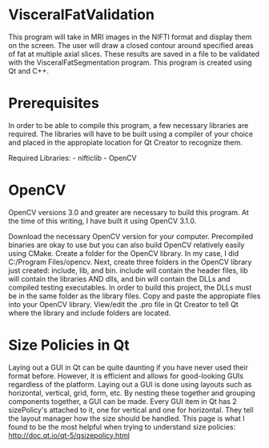 # VisceralFatValidation
This program will take in MRI images in the NIFTI format and display them on the screen. The user will draw a closed contour around specified areas of fat at multiple axial slices. These results are saved in a file to be validated with the VisceralFatSegmentation program. This program is created using Qt and C++.

# Prerequisites
In order to be able to compile this program, a few necessary libraries are required. The libraries will have to be built using a compiler of your choice and placed in the appropiate location for Qt Creator to recognize them.

Required Libraries:
	- nifticlib
	- OpenCV
	
# OpenCV
OpenCV versions 3.0 and greater are necessary to build this program. At the time of this writing, I have built it using OpenCV 3.1.0. 

Download the necessary OpenCV version for your computer. Precompiled binaries are okay to use but you can also build OpenCV relatively easily using CMake.
Create a folder for the OpenCV library. In my case, I did C:/Program Files/opencv. Next, create three folders in the OpenCV library just created: include, lib, and bin. include will contain the header files, lib will contain the libraries AND dlls, and bin will contain the DLLs and compiled testing executables. In order to build this project, the DLLs must be in the same folder as the library files.
Copy and paste the appropiate files into your OpenCV library.
View/edit the .pro file in Qt Creator to tell Qt where the library and include folders are located.

# Size Policies in Qt
Laying out a GUI in Qt can be quite daunting if you have never used their format before. However, it is efficient and allows for good-looking GUIs regardless of the platform. Laying out a GUI is done using layouts such as horizontal, vertical, grid, form, etc. By nesting these together and grouping components together, a GUI can be made. Every GUI item in Qt has 2 sizePolicy's attached to it, one for vertical and one for horizontal. They tell the layout manager how the size should be handled. This page is what I found to be the most helpful when trying to understand size policies: http://doc.qt.io/qt-5/qsizepolicy.html